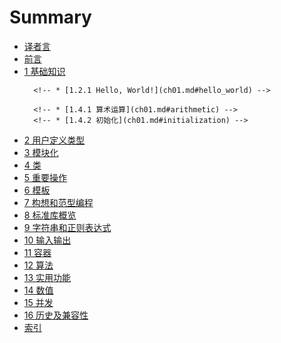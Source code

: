 # Summary

* [译者言](translation_note.md)
* [前言](README.md)
* [1 基础知识](ch01.md)
    <!-- * [1.1 导言](ch01.md#introduction) -->
    <!-- * [1.2 程序](ch01.md#programs) -->
        <!-- * [1.2.1 Hello, World!](ch01.md#hello_world) -->
    <!-- * [1.3 函数](ch01.md#functions) -->
    <!-- * [1.4 类型，变量和算术运算](ch01.md#types_variables_and_arithmetic) -->
        <!-- * [1.4.1 算术运算](ch01.md#arithmetic) -->
        <!-- * [1.4.2 初始化](ch01.md#initialization) -->
* [2 用户定义类型](ch02.md)
* [3 模块化](ch03.md)
* [4 类](ch04.md)
* [5 重要操作](ch05.md)
* [6 模板](ch06.md)
* [7 构想和范型编程](ch07.md)
* [8 标准库概览](ch08.md)
* [9 字符串和正则表达式](ch09.md)
* [10 输入输出](ch10.md)
* [11 容器](ch11.md)
* [12 算法](ch12.md)
* [13 实用功能](ch13.md)
* [14 数值](ch14.md)
* [15 并发](ch15.md)
* [16 历史及兼容性](ch16.md)
* [索引](idx.md)
